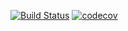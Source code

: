 [![Build Status](https://travis-ci.org/Rexgrid/job4j.svg?branch=master)](https://travis-ci.org/Rexgrid/job4j)
[![codecov](https://codecov.io/gh/Rexgrid/job4j/branch/master/graph/badge.svg)](https://codecov.io/gh/Rexgrid/job4j)

